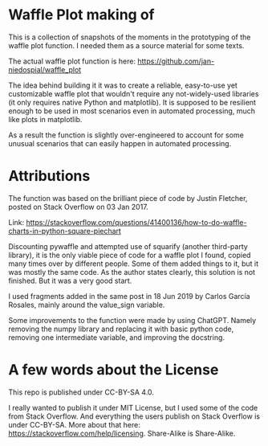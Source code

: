 # Waffle Plot making of

This is a collection of snapshots of the moments in the prototyping of the waffle plot function. I needed them as a source material for some texts.

The actual waffle plot function is here: https://github.com/jan-niedospial/waffle_plot

The idea behind building it it was to create a reliable, easy-to-use yet customizable waffle plot that wouldn't require any not-widely-used libraries (it only requires native Python and matplotlib). It is supposed to be resilient enough to be used in most scenarios even in automated processing, much like plots in matplotlib.

As a result the function is slightly over-engineered to account for some unusual scenarios that can easily happen in automated processing.


# Attributions

The function was based on the brilliant piece of code by Justin Fletcher, posted on Stack Overflow on 03 Jan 2017.

Link: https://stackoverflow.com/questions/41400136/how-to-do-waffle-charts-in-python-square-piechart

Discounting pywaffle and attempted use of squarify (another third-party library), it is the only viable piece of code for a waffle plot I found, copied many times over by different people. Some of them added things to it, but it was mostly the same code. As the author states clearly, this solution is not finished. But it was a very good start.

I used fragments added in the same post in 18 Jun 2019 by Carlos García Rosales, mainly around the value_sign variable.

Some improvements to the function were made by using ChatGPT. Namely removing the numpy library and replacing it with basic python code, removing one intermediate variable, and improving the docstring.

# A few words about the License

This repo is published under CC-BY-SA 4.0.

I really wanted to publish it under MIT License, but I used some of the code from Stack Overflow. And everything the users publish on Stack Overflow is under CC-BY-SA. More about that here: https://stackoverflow.com/help/licensing. Share-Alike is Share-Alike.

